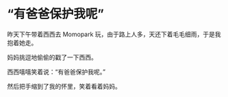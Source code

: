 # “有爸爸保护我呢”

昨天下午带着西西去 Momopark 玩，由于路上人多，天还下着毛毛细雨，于是我抱着她走。

妈妈挑逗地偷偷的戳了一下西西。

西西嘻嘻笑着说：“有爸爸保护我呢。”

然后把手缩到了我的怀里，笑着看着妈妈。

